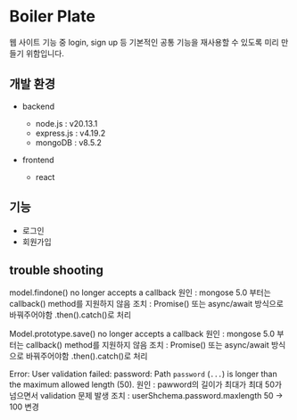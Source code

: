 # Boiler Plate
웹 사이트 기능 중 login, sign up 등 기본적인 공통 기능을 재사용할 수 있도록 미리 만들기 위함입니다.

## 개발 환경
- backend 
  - node.js : v20.13.1
  - express.js : v4.19.2
  - mongoDB : v8.5.2

- frontend
  - react

## 기능
- 로그인
- 회원가입


## trouble shooting
model.findone() no longer accepts a callback
원인 : mongose 5.0 부터는 callback() method를 지원하지 않음
조치 : Promise() 또는 async/await 방식으로 바꿔주어야함 .then().catch()로 처리

Model.prototype.save() no longer accepts a callback
원인 : mongose 5.0 부터는 callback() method를 지원하지 않음
조치 : Promise() 또는 async/await 방식으로 바꿔주어야함 .then().catch()로 처리

Error: User validation failed: password: Path `password` (`...`) is longer than the maximum allowed length (50).
원인 : pawword의 길이가 최대가 최대 50가 넘으면서 validation 문제 발생
조치 : userShchema.password.maxlength 50 -> 100 변경
